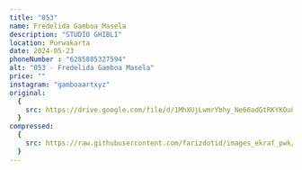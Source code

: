 ```yaml
---
title: "053"
name: Fredelida Gamboa Masela
description: "STUDIO GHIBLI"
location: Purwakarta
date: 2024-05-23
phoneNumber : "6285885327594"
alt: "053 - Fredelida Gamboa Masela"
price: ""
instagram: "gamboaartxyz"
original:
  {
    src: https://drive.google.com/file/d/1MhXUjLwmrYbhy_Ne66adGtRKYKOu8GHG/view?usp=sharing,
  }
compressed:
  {
    src: https://raw.githubusercontent.com/farizdotid/images_ekraf_pwk/main/purwarupa/compressed/053_Fredelida.jpg,
  }
---
```

